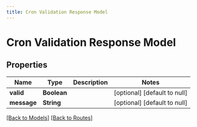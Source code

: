 ```yaml
---
title: Cron Validation Response Model
---
```


# Cron Validation Response Model
## Properties

| Name | Type | Description | Notes |
|------------ | ------------- | ------------- | -------------|
| **valid** | **Boolean** |  | [optional] [default to null] |
| **message** | **String** |  | [optional] [default to null] |

[[Back to Models]](../overview#models) [[Back to Routes]](../overview#routes)


